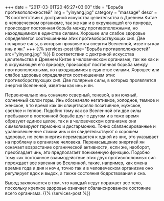 +++
date = "2017-03-01T20:46:27+03:00"
title = "Борьба противоположностей"
img = "yinyang.jpg"
category = "massage"
descr = "В соответствии с доктриной искусства целительства в Древнем Китае в человеческом организме, так же как и в окружающей его природе, происходит постоянная борьба между противоположными, но находящимися в единстве силами. Хорошее или слабое здоровье определяется соотношением этих противоборствующих сил. Две полярные силы, в которых проявляется энергия Вселенной, изветны как инь и ян."
+++
{{% services-post title="Борьба противоположностей" src="yinyang.jpg" %}}
В соответствии с доктриной искусства целительства в Древнем Китае в человеческом организме, так же как и в окружающей его природе, происходит постоянная борьба между противоположными, но находящимися в единстве силами. Хорошее или слабое здоровье определяется соотношением этих противоборствующих сил. Две полярные силы, в которых проявляется энергия Вселенной, изветны как инь и ян.

Первоночально инь означало северный, теневой, а ян южный, солнечный склон горы. Инь обозначало негативное, холодное, темное и женское, в то время как ян олицетворяло позитивное, мужское, светлое и теплое. Подобно тому как во Вселенной эти две силы пребывают в постоянной борьбе друг с другом и в тоже время образуют единое целое, так и в человеческом организме они символизируют гармонию и дисгармонию. Точно сбалансированные и уравновешенные стихии инь и ян свидетельствуют о хорошем здоровье, но если энергия перемещается к одной из них, это указывает на проблему в организме человека. Перенасыщение энергией ян означает возрастание органической активности, если же, наоборот, преобладает инь, это предполагает пониженную функцию. Подобно тому как постоянное взаимодействие этих двух противоположных сил порождает все явления во Вселенной, такие, например, как смена времне года и дня и ночи, точно так и в человеческом организме оно регулирует вдох и выдох, а также состояния бодрствования и сна.

Вывод заключается в том, что каждый недуг поражает все тело, поскольку крепкое здоровье означает сбалансированное состояние всего организма.
{{% /services-post %}}